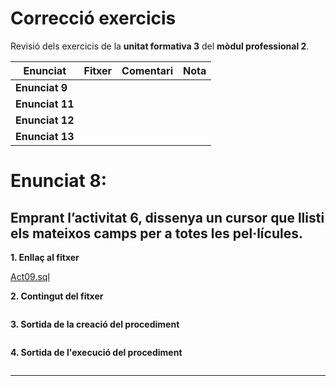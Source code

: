 # Correcció exercicis

Revisió dels exercicis de la **unitat formativa 3** del **mòdul professional 2**.

|Enunciat|Fitxer|Comentari|Nota|
|--------|------|---------|----|
|**Enunciat 9**| | | |
|**Enunciat 11**| | | |
|**Enunciat 12**| | | |
|**Enunciat 13**| | | |

# **Enunciat 8**:

## Emprant l’**activitat 6**, dissenya un cursor que llisti els mateixos camps per a totes les pel·lícules.

**1. Enllaç al fitxer**

[Act09.sql]()

**2. Contingut del fitxer**

```sql

```

**3. Sortida de la creació del procediment**

```sql

```

**4. Sortida de l'execució del procediment**

```sql

```

---
